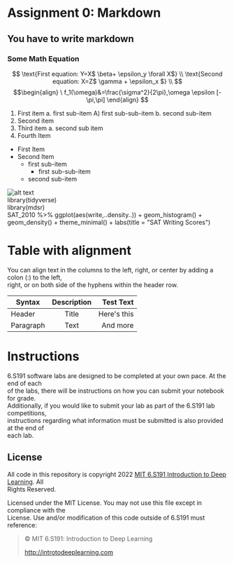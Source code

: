 # Assignment 0: Markdown
## You have to write markdown
### Some Math Equation
$$
\text{First equation: Y=X$ \beta+ \epsilon_y \forall X$} \\
\text{Second equation: X=Z$ \gamma + \epsilon_x $} \\
$$
$$\begin{align}
\ f_1(\omega)&=\frac{\sigma^2}{2\pi},\omega \epsilon [-\pi,\pi]
\end{align} $$  
1. First item a. first sub-item A) first sub-sub-item b. second sub-item
2. Second item
3. Third item a. second sub item
4. Fourth Item  
- First Item
- Second Item
   - first sub-item
     - first sub-sub-item
  - second sub-item  
   
![alt text](https://camo.githubusercontent.com/e6947af48fb1f3bb4f8238ee96f307dc6ddc9c9640c373484badd0cd42a3a25d/68747470733a2f2f69636f6e732e69636f6e617263686976652e636f6d2f69636f6e732f69636f6e6b612f6d656f772f3235362f6361742d636167652d69636f6e2e706e67)  
library(tidyverse)  
library(mdsr)  
SAT_2010 %>% ggplot(aes(write,..density..)) + geom_histogram() +  
geom_density() + theme_minimal() + labs(title = "SAT Writing Scores")  

# Table with alignment
You can align text in the columns to the left, right, or center by adding a colon (:) to the left,  
right, or on both side of the hyphens within the header row.  

| Syntax    | Description  | Test Text   |
| --------- | :----------: | ----------: |
| Header    |    Title     | Here's this |
| Paragraph |    Text      | And more    |

# Instructions
6.S191 software labs are designed to be completed at your own pace. At the end of each  
of the labs, there will be instructions on how you can submit your notebook for grade.  
Additionally, if you would like to submit your lab as part of the 6.S191 lab competitions,  
instructions regarding what information must be submitted is also provided at the end of  
each lab.  

## License
All code in this repository is copyright 2022 [MIT 6.S191 Introduction to Deep Learning](http://introtodeeplearning.com). All  
Rights Reserved.  

Licensed under the MIT License. You may not use this file except in compliance with the  
License. Use and/or modification of this code outside of 6.S191 must reference:

> © MIT 6.S191: Introduction to Deep Learning
>
> http://introtodeeplearning.com
